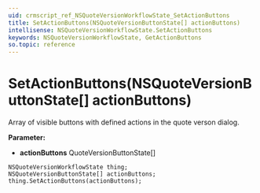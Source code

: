 ```yaml
---
uid: crmscript_ref_NSQuoteVersionWorkflowState_SetActionButtons
title: SetActionButtons(NSQuoteVersionButtonState[] actionButtons)
intellisense: NSQuoteVersionWorkflowState.SetActionButtons
keywords: NSQuoteVersionWorkflowState, GetActionButtons
so.topic: reference
---
```


# SetActionButtons(NSQuoteVersionButtonState[] actionButtons)

Array of visible buttons with defined actions in the quote verson dialog.

**Parameter:** 
* **actionButtons** QuoteVersionButtonState[]

```crmscript
NSQuoteVersionWorkflowState thing;
NSQuoteVersionButtonState[] actionButtons;
thing.SetActionButtons(actionButtons);
```

